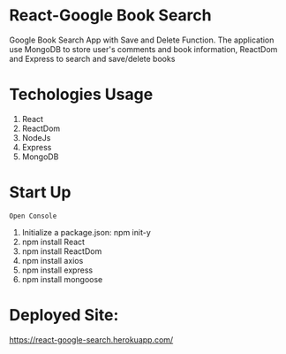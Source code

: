 # React-Google Book Search
Google Book Search App with Save and Delete Function. The application use MongoDB to store user's comments and book information, ReactDom and Express to search and save/delete books

# Techologies Usage
1.  React
2.  ReactDom
3.  NodeJs
4.  Express
5.  MongoDB

# Start Up
    Open Console
1.  Initialize a package.json: npm init-y
2.  npm install React
3.  npm install ReactDom
4.  npm install axios
5.  npm install express
6.  npm install mongoose


# Deployed Site: 
https://react-google-search.herokuapp.com/
